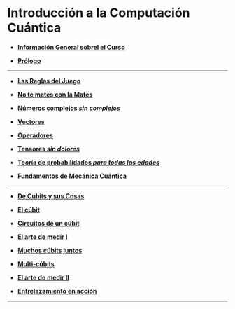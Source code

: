 # Introducción a la Computación Cuántica

- **[ Información General sobrel el Curso](./Notebooks/Part_00_Intro)**

- **[Prólogo](./Notebooks/Part_00_Intro/Chapter_00_Prólogo_myst.ipynb)**
---

- **[ Las Reglas del Juego](./Notebooks/Part_01_Formalismo)**

- **[No te mates con la Mates](./Notebooks/Part_01_Formalismo/Chapter_01_01_formalismo_matematico_myst.md)**
- **[Números complejos *sin complejos*](./Notebooks/Part_01_Formalismo/Chapter_01_02_Formalismo_matemático/Section_01_01_Numeros_Complejos_myst.ipynb)**
- **[Vectores ](./Notebooks/Part_01_Formalismo/Chapter_01_02_Formalismo_matemático/Section_01_02_Vectores_myst.ipynb)**
- **[Operadores](./Notebooks/Part_01_Formalismo/Chapter_01_02_Formalismo_matemático/Section_01_03_Operadores_myst.ipynb)**
- **[Tensores *sin dolores*](./Notebooks/Part_01_Formalismo/Chapter_01_02_Formalismo_matemático/Section_01_04_Tensores_myst.ipynb)**
- **[Teoría de probabilidades *para todas las edades*](./Notebooks/Part_01_Formalismo/Chapter_01_02_Formalismo_matemático/Section_01_05_Probabilidades_myst.ipynb)**

- **[Fundamentos de Mecánica Cuántica ](./Notebooks/Part_01_Formalismo/Chapter_02_01_Fundamentos_MC_myst.ipynb)**
---

- **[ De Cúbits y sus Cosas](./Notebooks/Part_02_Cubits)**

- **[El cúbit](./Notebooks/Part_02_Cubits/Chapter_01_01_Circuitos_1_cubit_myst.md)**
- **[Circuitos de un cúbit](./Notebooks/Part_02_Cubits/Chapter_01_02_Circuitos_1_cubit/Section_021_Cubits_myst.ipynb)**
- **[El arte de medir I](./Notebooks/Part_02_Cubits/Chapter_01_02_Circuitos_1_cubit/Section_024_El_Arte_de_Medir_I_myst.ipynb)**

- **[Muchos cúbits juntos](./Notebooks/Part_02_Cubits/Chapter_02_01_Circuitos_multicubit_myst.md)**
- **[Multi-cúbits](./Notebooks/Part_02_Cubits/Chapter_02_02_Circuitos_multicubit/Section_025_Multicubits_myst.ipynb)**
- **[El arte de medir II](./Notebooks/Part_02_Cubits/Chapter_02_02_Circuitos_multicubit/Section_026_El_Arte_de_Medir_II_myst.ipynb)**
- **[Entrelazamiento en acción](./Notebooks/Part_02_Cubits/Chapter_02_02_Circuitos_multicubit/Section_027_Entrelazamiento_myst.ipynb)**
---
